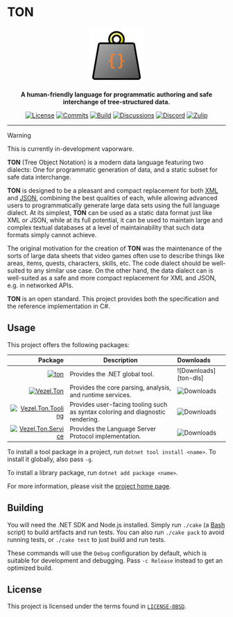 # TON

<div align="center">
    <img src="ton.svg"
         width="128"
         alt="TON" />
</div>

<p align="center">
    <strong>
        A human-friendly language for programmatic authoring and safe
        interchange of tree-structured data.
    </strong>
</p>

<div align="center">

[![License](https://img.shields.io/github/license/vezel-dev/ton?color=brown)](LICENSE-0BSD)
[![Commits](https://img.shields.io/github/commit-activity/m/vezel-dev/ton/master?label=commits&color=slateblue)](https://github.com/vezel-dev/ton/commits/master)
[![Build](https://img.shields.io/github/actions/workflow/status/vezel-dev/ton/build.yml?branch=master)](https://github.com/vezel-dev/ton/actions/workflows/build.yml)
[![Discussions](https://img.shields.io/github/discussions/vezel-dev/ton?color=teal)](https://github.com/vezel-dev/ton/discussions)
[![Discord](https://img.shields.io/badge/discord-chat-7289da?logo=discord)](https://discord.gg/wtzCfaX2Nj)
[![Zulip](https://img.shields.io/badge/zulip-chat-394069?logo=zulip)](https://vezel.zulipchat.com)

</div>

--------------------------------------------------------------------------------

> [!WARNING]
> This is currently in-development vaporware.

**TON** (Tree Object Notation) is a modern data language featuring two dialects:
One for programmatic generation of data, and a static subset for safe data
interchange.

**TON** is designed to be a pleasant and compact replacement for both
[XML](https://www.w3.org/TR/xml) and [JSON](https://www.json.org), combining the
best qualities of each, while allowing advanced users to programmatically
generate large data sets using the full language dialect. At its simplest,
**TON** can be used as a static data format just like XML or JSON, while at its
full potential, it can be used to maintain large and complex textual databases
at a level of maintainability that such data formats simply cannot achieve.

The original motivation for the creation of **TON** was the maintenance of the
sorts of large data sheets that video games often use to describe things like
areas, items, quests, characters, skills, etc. The code dialect should be
well-suited to any similar use case. On the other hand, the data dialect can
is well-suited as a safe and more compact replacement for XML and JSON, e.g. in
networked APIs.

**TON** is an open standard. This project provides both the specification and
the reference implementation in C#.

## Usage

This project offers the following packages:

| Package | Description | Downloads |
| -: | - | :- |
| [![ton][driver-img]][driver-pkg] | Provides the .NET global tool. | ![Downloads][ton-dls] |
| [![Vezel.Ton][core-img]][core-pkg] | Provides the core parsing, analysis, and runtime services. | ![Downloads][core-dls] |
| [![Vezel.Ton.Tooling][tooling-img]][tooling-pkg] | Provides user-facing tooling such as syntax coloring and diagnostic rendering. | ![Downloads][tooling-dls] |
| [![Vezel.Ton.Service][service-img]][service-pkg] | Provides the Language Server Protocol implementation. | ![Downloads][service-dls] |

[driver-pkg]: https://www.nuget.org/packages/ton
[core-pkg]: https://www.nuget.org/packages/Vezel.Ton
[tooling-pkg]: https://www.nuget.org/packages/Vezel.Ton.Tooling
[service-pkg]: https://www.nuget.org/packages/Vezel.Ton.Service

[driver-img]: https://img.shields.io/nuget/v/ton?label=ton
[core-img]: https://img.shields.io/nuget/v/Vezel.Ton?label=Vezel.Ton
[tooling-img]: https://img.shields.io/nuget/v/Vezel.Ton.Tooling?label=Vezel.Ton.Tooling
[service-img]: https://img.shields.io/nuget/v/Vezel.Ton.Service?label=Vezel.Ton.Service

[driver-dls]: https://img.shields.io/nuget/dt/ton?label=
[core-dls]: https://img.shields.io/nuget/dt/Vezel.Ton?label=
[tooling-dls]: https://img.shields.io/nuget/dt/Vezel.Ton.Tooling?label=
[service-dls]: https://img.shields.io/nuget/dt/Vezel.Ton.Service?label=

To install a tool package in a project, run `dotnet tool install <name>`. To
install it globally, also pass `-g`.

To install a library package, run `dotnet add package <name>`.

For more information, please visit the
[project home page](https://docs.vezel.dev/ton).

## Building

You will need the .NET SDK and Node.js installed. Simply run `./cake`
(a [Bash](https://www.gnu.org/software/bash) script) to build artifacts and run
tests. You can also run `./cake pack` to avoid running tests, or `./cake test`
to just build and run tests.

These commands will use the `Debug` configuration by default, which is suitable
for development and debugging. Pass `-c Release` instead to get an optimized
build.

## License

This project is licensed under the terms found in
[`LICENSE-0BSD`](LICENSE-0BSD).
